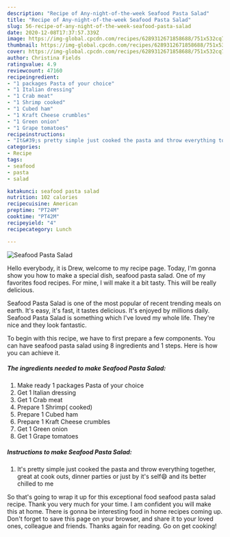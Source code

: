 ```yaml
---
description: "Recipe of Any-night-of-the-week Seafood Pasta Salad"
title: "Recipe of Any-night-of-the-week Seafood Pasta Salad"
slug: 56-recipe-of-any-night-of-the-week-seafood-pasta-salad
date: 2020-12-08T17:37:57.339Z
image: https://img-global.cpcdn.com/recipes/6289312671858688/751x532cq70/seafood-pasta-salad-recipe-main-photo.jpg
thumbnail: https://img-global.cpcdn.com/recipes/6289312671858688/751x532cq70/seafood-pasta-salad-recipe-main-photo.jpg
cover: https://img-global.cpcdn.com/recipes/6289312671858688/751x532cq70/seafood-pasta-salad-recipe-main-photo.jpg
author: Christina Fields
ratingvalue: 4.9
reviewcount: 47160
recipeingredient:
- "1 packages Pasta of your choice"
- "1 Italian dressing"
- "1 Crab meat"
- "1 Shrimp cooked"
- "1 Cubed ham"
- "1 Kraft Cheese crumbles"
- "1 Green onion"
- "1 Grape tomatoes"
recipeinstructions:
- "It&#39;s pretty simple just cooked the pasta and throw everything together, great at cook outs, dinner parties or just by it&#39;s self😄 and its better chilled to me"
categories:
- Recipe
tags:
- seafood
- pasta
- salad

katakunci: seafood pasta salad 
nutrition: 102 calories
recipecuisine: American
preptime: "PT24M"
cooktime: "PT42M"
recipeyield: "4"
recipecategory: Lunch

---
```



![Seafood Pasta Salad](https://img-global.cpcdn.com/recipes/6289312671858688/751x532cq70/seafood-pasta-salad-recipe-main-photo.jpg)

Hello everybody, it is Drew, welcome to my recipe page. Today, I'm gonna show you how to make a special dish, seafood pasta salad. One of my favorites food recipes. For mine, I will make it a bit tasty. This will be really delicious.

Seafood Pasta Salad is one of the most popular of recent trending meals on earth. It's easy, it's fast, it tastes delicious. It's enjoyed by millions daily. Seafood Pasta Salad is something which I've loved my whole life. They're nice and they look fantastic.




To begin with this recipe, we have to first prepare a few components. You can have seafood pasta salad using 8 ingredients and 1 steps. Here is how you can achieve it.

<!--inarticleads1-->

##### The ingredients needed to make Seafood Pasta Salad:

1. Make ready 1 packages Pasta of your choice
1. Get 1 Italian dressing
1. Get 1 Crab meat
1. Prepare 1 Shrimp( cooked)
1. Prepare 1 Cubed ham
1. Prepare 1 Kraft Cheese crumbles
1. Get 1 Green onion
1. Get 1 Grape tomatoes




<!--inarticleads2-->

##### Instructions to make Seafood Pasta Salad:

1. It&#39;s pretty simple just cooked the pasta and throw everything together, great at cook outs, dinner parties or just by it&#39;s self😄 and its better chilled to me




So that's going to wrap it up for this exceptional food seafood pasta salad recipe. Thank you very much for your time. I am confident you will make this at home. There is gonna be interesting food in home recipes coming up. Don't forget to save this page on your browser, and share it to your loved ones, colleague and friends. Thanks again for reading. Go on get cooking!
